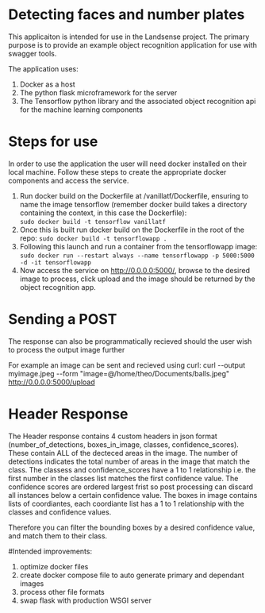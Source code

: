 # Detecting faces and number plates

This applicaiton is intended for use in the Landsense project. The primary purpose is to provide an example object recognition application for use with swagger tools.

The application uses:

1. Docker as a host
2. The python flask microframework for the server
3. The Tensorflow python library and the associated object recognition api for the machine learning components

# Steps for use

In order to use the application the user will need docker installed on their local machine. Follow these steps to create the appropriate docker components and access the service.

1. Run docker build on the Dockerfile at /vanillatf/Dockerfile, ensuring to name the image tensorflow (remember docker build takes a directory containing the context, in this case the Dockerfile):  
```sudo docker build -t tensorflow vanillatf ```
2. Once this is built run docker build on the Dockerfile in the root of the repo:
```sudo docker build -t tensorflowapp .```
3. Following this launch and run a container from the tensorflowapp image:
```sudo docker run --restart always --name tensorflowapp -p 5000:5000 -d -it tensorflowapp```
4. Now access the service on http://0.0.0.0:5000/, browse to the desired image to process, click upload and the image should be returned by the object recognition app.

# Sending a POST
The response can also be programmatically recieved should the user wish to process the output image further

For example an image can be sent and recieved using curl:
curl --output myimage.jpeg --form "image=@/home/theo/Documents/balls.jpeg" http://0.0.0.0:5000/upload

# Header Response
The Header response contains 4 custom headers in json format (number_of_detections, boxes_in_image, classes, confidence_scores). These contain ALL of the decteced areas in the image.
The number of detections indicates the total number of areas in the image that match the class.
The classess and confidence_scores have a 1 to 1 relationship i.e. the first number in the classes list matches the first confidence value.
The confidence scores are ordered largest frist so post processing can discard all instances below a certain confidence value.
The boxes in image contains lists of coordiantes, each coordiante list has a 1 to 1 relationship with the classes and confidence values.

Therefore you can filter the bounding boxes by a desired confidence value, and match them to their class.

#Intended improvements:

1. optimize docker files
2. create docker compose file to auto generate primary and dependant images
3. process other file formats
4. swap flask with production WSGI server

